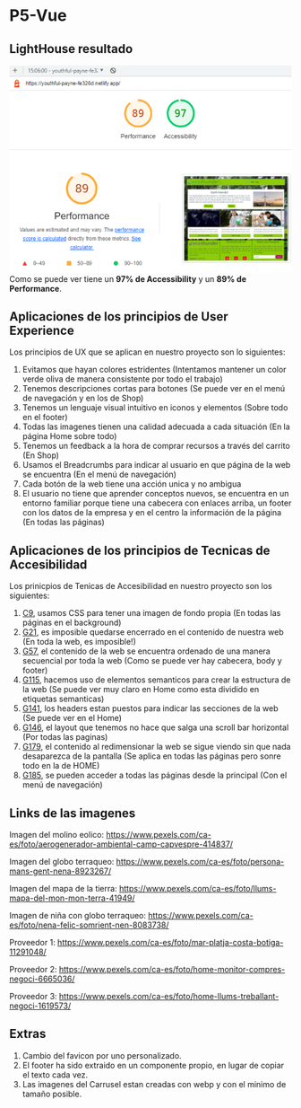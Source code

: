 # P5-Vue

## LightHouse resultado
![Aqui estaria el resultado](https://github.com/Brais02/P5-Vue/blob/main/practica5/src/assets/LightHouse.PNG)  
Como se puede ver tiene un <b>97% de Accessibility</b> y un <b>89% de Performance</b>.

## Aplicaciones de los principios de User Experience
Los principios de UX que se aplican en nuestro proyecto son lo siguientes:
<ol>
  <li>Evitamos que hayan colores estridentes (Intentamos mantener un color verde oliva de manera consistente por todo el trabajo)</li>
  <li>Tenemos descripciones cortas para botones (Se puede ver en el menú de navegación y en los de Shop)</li>
  <li>Tenemos un lenguaje visual intuitivo en iconos y elementos (Sobre todo en el footer)</li>
  <li>Todas las imagenes tienen una calidad adecuada a cada situación (En la página Home sobre todo)</li>
  <li>Tenemos un feedback a la hora de comprar recursos a través del carrito (En Shop)</li>
  <li>Usamos el Breadcrumbs para indicar al usuario en que página de la web se encuentra (En el menú de navegación)</li>
  <li>Cada botón de la web tiene una acción unica y no ambigua</li>
  <li>El usuario no tiene que aprender conceptos nuevos, se encuentra en un entorno familiar porque tiene una cabecera con enlaces arriba, un footer con los datos de la empresa y en el centro la información de la página (En todas las páginas)</li>
</ol>

## Aplicaciones de los principios de Tecnicas de Accesibilidad
Los prinicpios de Tenicas de Accesibilidad en nuestro proyecto son los siguientes:
<ol>
  <li><a href="https://www.w3.org/WAI/WCAG21/Techniques/general/C9" target="_blank">C9</a>, usamos CSS para tener una imagen de fondo propia (En todas las páginas en el background)</li>
  
  <li><a href="https://www.w3.org/WAI/WCAG21/Techniques/general/G21" target="_blank">G21</a>, es imposible quedarse encerrado en el contenido de nuestra web (En toda la web, es imposible!)</li>
  
  <li><a href="https://www.w3.org/WAI/WCAG21/Techniques/general/G57" target="_blank">G57</a>, el contenido de la web se encuentra ordenado de una manera secuencial por toda la web (Como se puede ver hay cabecera, body y footer)</li>
  
  <li><a href="https://www.w3.org/WAI/WCAG21/Techniques/general/G115" target="_blank">G115</a>, hacemos uso de elementos semanticos para crear la estructura de la web (Se puede ver muy claro en Home como esta dividido en etiquetas semanticas)</li>

  <li><a href="https://www.w3.org/WAI/WCAG21/Techniques/general/G141" target="_blank">G141</a>, los headers estan puestos para indicar las secciones de la web (Se puede ver en el Home)</li>
  
  <li><a href="https://www.w3.org/WAI/WCAG21/Techniques/general/G146" target="_blank">G146</a>, el layout que tenemos no hace que salga una scroll bar horizontal (Por todas las paginas)</li>
  
  <li><a href="https://www.w3.org/WAI/WCAG21/Techniques/general/G179" target="_blank">G179</a>, el contenido al redimensionar la web se sigue viendo sin que nada desaparezca de la pantalla (Se aplica en todas las páginas pero sonre todo en la de HOME)</li>
  
  <li><a href="https://www.w3.org/WAI/WCAG21/Techniques/general/G185" target="_blank">G185</a>, se pueden acceder a todas las páginas desde la principal (Con el menú de navegación)</li>
</ol>

## Links de las imagenes
Imagen del molino eolico:
https://www.pexels.com/ca-es/foto/aerogenerador-ambiental-camp-capvespre-414837/

Imagen del globo terraqueo:
https://www.pexels.com/ca-es/foto/persona-mans-gent-nena-8923267/

Imagen del mapa de la tierra:
https://www.pexels.com/ca-es/foto/llums-mapa-del-mon-mon-terra-41949/

Imagen de niña con globo terraqueo:
https://www.pexels.com/ca-es/foto/nena-felic-somrient-nen-8083738/

Proveedor 1:
https://www.pexels.com/ca-es/foto/mar-platja-costa-botiga-11291048/

Proveedor 2:
https://www.pexels.com/ca-es/foto/home-monitor-compres-negoci-6665036/

Proveedor 3:
https://www.pexels.com/ca-es/foto/home-llums-treballant-negoci-1619573/

## Extras
<ol>
  <li>Cambio del favicon por uno personalizado.</li>

  <li>El footer ha sido extraido en un componente propio, en lugar de copiar el texto cada vez.</li>

  <li>Las imagenes del Carrusel estan creadas con webp y con el minimo de tamaño posible.</li>
</ol>
